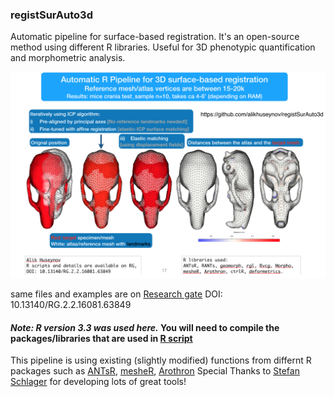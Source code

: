 ### registSurAuto3d
Automatic pipeline for surface-based registration.
It's an open-source method using different R libraries. Useful for 3D phenotypic quantification and morphometric analysis.

![pipeline overview](https://github.com/alikhuseynov/registSurAuto3d/blob/master/pipeline_overview.png)

same files and examples are on [Research gate](https://www.researchgate.net/publication/327022430_Automatic_R_Pipeline_for_3D_surface-based_registration)
DOI: 10.13140/RG.2.2.16081.63849 

#### *Note: R version 3.3 was used here.* You will need to compile the packages/libraries that are used in [R script]( https://github.com/alikhuseynov/registSurAuto3d/blob/master/pipeline_example.R)

This pipeline is using existing (slightly modified) functions from differnt R packages such as [ANTsR](https://github.com/ANTsX/ANTsR), [mesheR](https://github.com/zarquon42b/mesheR), [Arothron](https://github.com/Arothron/Arothron)
Special Thanks to [Stefan Schlager](https://github.com/zarquon42b) for developing lots of great tools!
